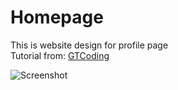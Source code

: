 # Homepage

This is website design for profile page <br>
Tutorial from: <a href="https://www.youtube.com/channel/UCqXs3o7aLdnJfXEN3OVgafw">GTCoding</a>


![Screenshot](https://user-images.githubusercontent.com/58714239/124713336-9d8fce80-df2a-11eb-88ec-fbc17d594825.png)
